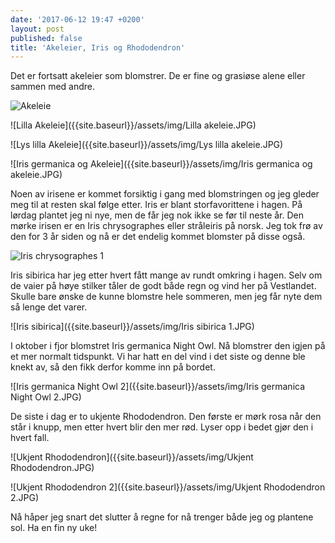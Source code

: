 ```yaml
---
date: '2017-06-12 19:47 +0200'
layout: post
published: false
title: 'Akeleier, Iris og Rhododendron'
---
```


Det er fortsatt akeleier som blomstrer. De er fine og grasiøse alene eller sammen med andre. 

![Akeleie]({{site.baseurl}}/assets/img/Akeleie.JPG)

![Lilla Akeleie]({{site.baseurl}}/assets/img/Lilla akeleie.JPG)

<!--more-->

![Lys lilla Akeleie]({{site.baseurl}}/assets/img/Lys lilla akeleie.JPG)

![Iris germanica og Akeleie]({{site.baseurl}}/assets/img/Iris germanica og akeleie.JPG)

Noen av irisene er kommet forsiktig i gang med blomstringen og jeg gleder meg til at resten skal følge etter. Iris er blant storfavorittene i hagen. På lørdag plantet jeg ni nye, men de får jeg nok ikke se før til neste år. Den mørke irisen er en Iris chrysographes eller stråleiris på norsk.  Jeg tok frø av den for 3 år siden og nå er det endelig kommet blomster på disse også.

![Iris chrysographes 1]({{site.baseurl}}/assets/img/Iris%20chrysographes%201.JPG)

Iris sibirica har jeg etter hvert fått mange av rundt omkring i hagen. Selv om de vaier på høye stilker tåler de godt både regn og vind her på Vestlandet.  Skulle bare ønske de kunne blomstre hele sommeren, men jeg får nyte dem så lenge det varer. 

![Iris sibirica]({{site.baseurl}}/assets/img/Iris sibirica 1.JPG)

I oktober i fjor blomstret Iris germanica Night Owl. Nå blomstrer den igjen på et mer normalt tidspunkt. Vi har hatt en del vind i det siste og denne ble knekt av, så den fikk derfor komme inn på bordet. 

![Iris germanica Night Owl 2]({{site.baseurl}}/assets/img/Iris germanica Night Owl 2.JPG)

De siste i dag er to ukjente Rhododendron. Den første er mørk rosa når den står i knupp, men etter hvert blir den mer rød. Lyser opp i bedet gjør den i hvert fall. 

![Ukjent Rhododendron]({{site.baseurl}}/assets/img/Ukjent Rhododendron.JPG)

![Ukjent Rhododendron 2]({{site.baseurl}}/assets/img/Ukjent Rhododendron 2.JPG)

Nå håper jeg snart det slutter å regne for nå trenger både jeg og plantene sol.
Ha en fin ny uke!



